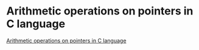 # Arithmetic operations on pointers in C language
[Arithmetic operations on pointers in C language](https://aiwithcloud.com/2022/09/15/arithmetic_operations_on_pointers_in_c_language/)
